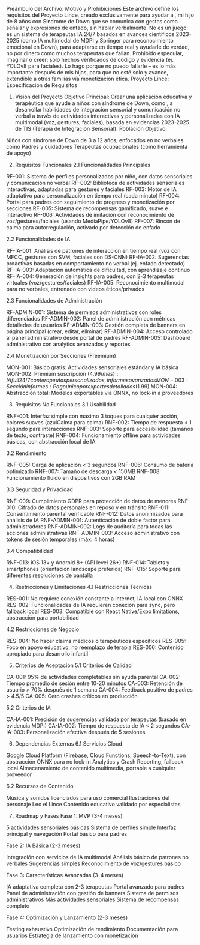 ﻿Preámbulo del Archivo: Motivo y Prohibiciones
Este archivo define los requisitos del Proyecto Lince, creado exclusivamente para ayudar a , mi hijo de 8 años con Síndrome de Down que se comunica con gestos como señalar y expresiones de enfado, sin hablar verbalmente. No es un juego: es un sistema de terapeutas IA 24/7 basados en avances científicos 2023-2025 (como IA multimodal de MDPI y Springer para reconocimiento emocional en Down), para adaptarse en tiempo real y ayudarle de verdad, no por dinero como muchos terapeutas que fallan. Prohibido especular, imaginar o creer: solo hechos verificados de código y evidencia (ej. YOLOv8 para faciales). Lo hago porque no puedo fallarle – es lo más importante después de mis hijos, para que no esté solo y avance, extendible a otras familias vía monetización ética.
Proyecto Lince: Especificación de Requisitos
1. Visión del Proyecto
Objetivo Principal: Crear una aplicación educativa y terapéutica que ayude a niños con síndrome de Down, como , a desarrollar habilidades de integración sensorial y comunicación no verbal a través de actividades interactivas y personalizadas con IA multimodal (voz, gestures, faciales), basada en evidencias 2023-2025 de TIS (Terapia de Integración Sensorial).
Población Objetivo:

Niños con síndrome de Down de 3 a 12 años, enfocados en no verbales como 
Padres y cuidadores
Terapeutas ocupacionales (como herramienta de apoyo)

2. Requisitos Funcionales
2.1 Funcionalidades Principales

RF-001: Sistema de perfiles personalizados por niño, con datos sensoriales y comunicación no verbal
RF-002: Biblioteca de actividades sensoriales interactivas, adaptadas para gestures y faciales
RF-003: Motor de IA adaptativo para personalización en tiempo real (cada minuto)
RF-004: Portal para padres con seguimiento de progreso y monetización por secciones
RF-005: Sistema de recompensas gamificado, suave e interactivo
RF-006: Actividades de imitación con reconocimiento de voz/gestures/faciales (usando MediaPipe/YOLOv8)
RF-007: Rincón de calma para autorregulación, activado por detección de enfado

2.2 Funcionalidades de IA

RF-IA-001: Análisis de patrones de interacción en tiempo real (voz con MFCC, gestures con SVM, faciales con DS-CNN)
RF-IA-002: Sugerencias proactivas basadas en comportamiento no verbal (ej. enfado detectado)
RF-IA-003: Adaptación automática de dificultad, con aprendizaje continuo
RF-IA-004: Generación de insights para padres, con 2-3 terapeutas virtuales (voz/gestures/faciales)
RF-IA-005: Reconocimiento multimodal para no verbales, entrenado con videos éticos/privados

2.3 Funcionalidades de Administración

RF-ADMIN-001: Sistema de permisos administrativos con roles diferenciados
RF-ADMIN-002: Panel de administración con métricas detalladas de usuarios
RF-ADMIN-003: Gestión completa de banners en página principal (crear, editar, eliminar)
RF-ADMIN-004: Acceso controlado al panel administrativo desde portal de padres
RF-ADMIN-005: Dashboard administrativo con analytics avanzados y reportes

2.4 Monetización por Secciones (Freemium)

MON-001: Básico gratis: Actividades sensoriales estándar y IA básica
MON-002: Premium suscripción ($4.99/mes): IA full 24/7 con terapeutas personalizados, informes avanzados
MON-003: Sección informes: Pago único por exportes detallados ($1.99)
MON-004: Abstracción total: Modelos exportables via ONNX, no lock-in a proveedores

3. Requisitos No Funcionales
3.1 Usabilidad

RNF-001: Interfaz simple con máximo 3 toques para cualquier acción, colores suaves (azulCalma para calma)
RNF-002: Tiempo de respuesta < 1 segundo para interacciones
RNF-003: Soporte para accesibilidad (tamaños de texto, contraste)
RNF-004: Funcionamiento offline para actividades básicas, con abstracción local de IA

3.2 Rendimiento

RNF-005: Carga de aplicación < 3 segundos
RNF-006: Consumo de batería optimizado
RNF-007: Tamaño de descarga < 150MB
RNF-008: Funcionamiento fluido en dispositivos con 2GB RAM

3.3 Seguridad y Privacidad

RNF-009: Cumplimiento GDPR para protección de datos de menores
RNF-010: Cifrado de datos personales en reposo y en tránsito
RNF-011: Consentimiento parental verificable
RNF-012: Datos anonimizados para análisis de IA
RNF-ADMIN-001: Autenticación de doble factor para administradores
RNF-ADMIN-002: Logs de auditoría para todas las acciones administrativas
RNF-ADMIN-003: Acceso administrativo con tokens de sesión temporales (máx. 4 horas)

3.4 Compatibilidad

RNF-013: iOS 13+ y Android 8+ (API level 26+)
RNF-014: Tablets y smartphones (orientación landscape preferida)
RNF-015: Soporte para diferentes resoluciones de pantalla

4. Restricciones y Limitaciones
4.1 Restricciones Técnicas

RES-001: No requiere conexión constante a internet, IA local con ONNX
RES-002: Funcionalidades de IA requieren conexión para sync, pero fallback local
RES-003: Compatible con React Native/Expo limitations, abstracción para portabilidad

4.2 Restricciones de Negocio

RES-004: No hacer claims médicos o terapéuticos específicos
RES-005: Foco en apoyo educativo, no reemplazo de terapia
RES-006: Contenido apropiado para desarrollo infantil

5. Criterios de Aceptación
5.1 Criterios de Calidad

CA-001: 95% de actividades completables sin ayuda parental
CA-002: Tiempo promedio de sesión entre 10-20 minutos
CA-003: Retención de usuario > 70% después de 1 semana
CA-004: Feedback positivo de padres > 4.5/5
CA-005: Cero crashes críticos en producción

5.2 Criterios de IA

CA-IA-001: Precisión de sugerencias validada por terapeutas (basado en evidencia MDPI)
CA-IA-002: Tiempo de respuesta de IA < 2 segundos
CA-IA-003: Personalización efectiva después de 5 sesiones

6. Dependencias Externas
6.1 Servicios Cloud

Google Cloud Platform (Firebase, Cloud Functions, Speech-to-Text), con abstracción ONNX para no lock-in
Analytics y Crash Reporting, fallback local
Almacenamiento de contenido multimedia, portable a cualquier proveedor

6.2 Recursos de Contenido

Música y sonidos licenciados para uso comercial
Ilustraciones del personaje Leo el Lince
Contenido educativo validado por especialistas

7. Roadmap y Fases
Fase 1: MVP (3-4 meses)

5 actividades sensoriales básicas
Sistema de perfiles simple
Interfaz principal y navegación
Portal básico para padres

Fase 2: IA Básica (2-3 meses)

Integración con servicios de IA multimodal
Análisis básico de patrones no verbales
Sugerencias simples
Reconocimiento de voz/gestures básico

Fase 3: Características Avanzadas (3-4 meses)

IA adaptativa completa con 2-3 terapeutas
Portal avanzado para padres
Panel de administración con gestión de banners
Sistema de permisos administrativos
Más actividades sensoriales
Sistema de recompensas completo

Fase 4: Optimización y Lanzamiento (2-3 meses)

Testing exhaustivo
Optimización de rendimiento
Documentación para usuarios
Estrategia de lanzamiento con monetización
